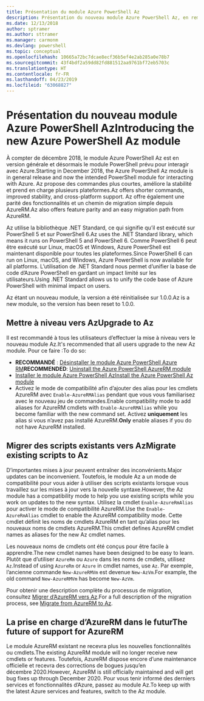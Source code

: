 ```yaml
---
title: Présentation du module Azure PowerShell Az
description: Présentation du nouveau module Azure PowerShell Az, en remplacement du module AzureRM.
ms.date: 12/13/2018
author: sptramer
ms.author: sttramer
ms.manager: carmonm
ms.devlang: powershell
ms.topic: conceptual
ms.openlocfilehash: 10665a72bc7dcae8ecf36b5ef4e2ab285a0e78b7
ms.sourcegitcommit: 43f4bdf2a59dd82fd881512aa9761bf72eb5703c
ms.translationtype: HT
ms.contentlocale: fr-FR
ms.lasthandoff: 04/23/2019
ms.locfileid: "63068827"
---
```

# <a name="introducing-the-new-azure-powershell-az-module"></a><span data-ttu-id="1f1ca-103">Présentation du nouveau module Azure PowerShell Az</span><span class="sxs-lookup"><span data-stu-id="1f1ca-103">Introducing the new Azure PowerShell Az module</span></span>

<span data-ttu-id="1f1ca-104">À compter de décembre 2018, le module Azure PowerShell Az est en version générale et désormais le module PowerShell prévu pour interagir avec Azure.</span><span class="sxs-lookup"><span data-stu-id="1f1ca-104">Starting in December 2018, the Azure PowerShell Az module is in general release and now the intended PowerShell module for interacting with Azure.</span></span> <span data-ttu-id="1f1ca-105">Az propose des commandes plus courtes, améliore la stabilité et prend en charge plusieurs plateformes.</span><span class="sxs-lookup"><span data-stu-id="1f1ca-105">Az offers shorter commands, improved stability, and cross-platform support.</span></span> <span data-ttu-id="1f1ca-106">Az offre également une parité des fonctionnalités et un chemin de migration simple depuis AzureRM.</span><span class="sxs-lookup"><span data-stu-id="1f1ca-106">Az also offers feature parity and an easy migration path from AzureRM.</span></span>

<span data-ttu-id="1f1ca-107">Az utilise la bibliothèque .NET Standard, ce qui signifie qu’il est exécuté sur PowerShell 5 et sur PowerShell 6.</span><span class="sxs-lookup"><span data-stu-id="1f1ca-107">Az uses the .NET Standard library, which means it runs on PowerShell 5 and PowerShell 6.</span></span>
<span data-ttu-id="1f1ca-108">Comme PowerShell 6 peut être exécuté sur Linux, macOS et Windows, Azure PowerShell est maintenant disponible pour toutes les plateformes.</span><span class="sxs-lookup"><span data-stu-id="1f1ca-108">Since PowerShell 6 can run on Linux, macOS, and Windows, Azure PowerShell is now available for all platforms.</span></span>
<span data-ttu-id="1f1ca-109">L’utilisation de .NET Standard nous permet d’unifier la base de code d’Azure PowerShell en gardant un impact limité sur les utilisateurs.</span><span class="sxs-lookup"><span data-stu-id="1f1ca-109">Using .NET Standard allows us to unify the code base of Azure PowerShell with minimal impact on users.</span></span>

<span data-ttu-id="1f1ca-110">Az étant un nouveau module, la version a été réinitialisée sur 1.0.0.</span><span class="sxs-lookup"><span data-stu-id="1f1ca-110">Az is a new module, so the version has been reset to 1.0.0.</span></span>

## <a name="upgrade-to-az"></a><span data-ttu-id="1f1ca-111">Mettre à niveau vers Az</span><span class="sxs-lookup"><span data-stu-id="1f1ca-111">Upgrade to Az</span></span>

<span data-ttu-id="1f1ca-112">Il est recommandé à tous les utilisateurs d’effectuer la mise à niveau vers le nouveau module Az.</span><span class="sxs-lookup"><span data-stu-id="1f1ca-112">It's recommended that all users upgrade to the new Az module.</span></span> <span data-ttu-id="1f1ca-113">Pour ce faire :</span><span class="sxs-lookup"><span data-stu-id="1f1ca-113">To do so:</span></span>

* <span data-ttu-id="1f1ca-114">__RECOMMANDÉ__ : [Désinstaller le module Azure PowerShell Azure RM](/powershell/azure/uninstall-az-ps#uninstall-the-azurerm-module)</span><span class="sxs-lookup"><span data-stu-id="1f1ca-114">__RECOMMENDED__: [Uninstall the Azure PowerShell AzureRM module](/powershell/azure/uninstall-az-ps#uninstall-the-azurerm-module)</span></span>
* [<span data-ttu-id="1f1ca-115">Installer le module Azure PowerShell Az</span><span class="sxs-lookup"><span data-stu-id="1f1ca-115">Install the Azure PowerShell Az module</span></span>](/powershell/azure/install-az-ps)
* <span data-ttu-id="1f1ca-116">Activez le mode de compatibilité afin d’ajouter des alias pour les cmdlets AzureRM avec `Enable-AzureRMAlias` pendant que vous vous familiarisez avec le nouveau jeu de commandes.</span><span class="sxs-lookup"><span data-stu-id="1f1ca-116">Enable compatibility mode to add aliases for AzureRM cmdlets with `Enable-AzureRMAlias` while you become familiar with the new command set.</span></span> <span data-ttu-id="1f1ca-117">Activez __uniquement__ les alias si vous n’avez pas installé AzureRM.</span><span class="sxs-lookup"><span data-stu-id="1f1ca-117">__Only__ enable aliases if you do not have AzureRM installed.</span></span>

## <a name="migrate-existing-scripts-to-az"></a><span data-ttu-id="1f1ca-118">Migrer des scripts existants vers Az</span><span class="sxs-lookup"><span data-stu-id="1f1ca-118">Migrate existing scripts to Az</span></span>

<span data-ttu-id="1f1ca-119">D’importantes mises à jour peuvent entraîner des inconvénients.</span><span class="sxs-lookup"><span data-stu-id="1f1ca-119">Major updates can be inconvenient.</span></span> <span data-ttu-id="1f1ca-120">Toutefois, le module Az a un mode de compatibilité pour vous aider à utiliser des scripts existants lorsque vous travaillez sur les mises à jour vers la nouvelle syntaxe.</span><span class="sxs-lookup"><span data-stu-id="1f1ca-120">However, the Az module has a compatibility mode to help you use existing scripts while you work on updates to the new syntax.</span></span> <span data-ttu-id="1f1ca-121">Utilisez la cmdlet `Enable-AzureRmAlias` pour activer le mode de compatibilité AzureRM.</span><span class="sxs-lookup"><span data-stu-id="1f1ca-121">Use the `Enable-AzureRmAlias` cmdlet to enable the AzureRM compatibility mode.</span></span> <span data-ttu-id="1f1ca-122">Cette cmdlet définit les noms de cmdlets AzureRM en tant qu’alias pour les nouveaux noms de cmdlets AzureRM.</span><span class="sxs-lookup"><span data-stu-id="1f1ca-122">This cmdlet defines AzureRM cmdlet names as aliases for the new Az cmdlet names.</span></span>

<span data-ttu-id="1f1ca-123">Les nouveaux noms de cmdlets ont été conçus pour être facile à apprendre.</span><span class="sxs-lookup"><span data-stu-id="1f1ca-123">The new cmdlet names have been designed to be easy to learn.</span></span> <span data-ttu-id="1f1ca-124">Plutôt que d’utiliser `AzureRm` ou `Azure` dans les noms de cmdlets, utilisez `Az`.</span><span class="sxs-lookup"><span data-stu-id="1f1ca-124">Instead of using `AzureRm` or `Azure` in cmdlet names, use `Az`.</span></span> <span data-ttu-id="1f1ca-125">Par exemple, l’ancienne commande `New-AzureRMVm` est devenue `New-AzVm`.</span><span class="sxs-lookup"><span data-stu-id="1f1ca-125">For example, the old command `New-AzureRMVm` has become `New-AzVm`.</span></span>

<span data-ttu-id="1f1ca-126">Pour obtenir une description complète du processus de migration, consultez [Migrer d’AzureRM vers Az](migrate-from-azurerm-to-az.md).</span><span class="sxs-lookup"><span data-stu-id="1f1ca-126">For a full description of the migration process, see [Migrate from AzureRM to Az](migrate-from-azurerm-to-az.md).</span></span>

## <a name="the-future-of-support-for-azurerm"></a><span data-ttu-id="1f1ca-127">La prise en charge d’AzureRM dans le futur</span><span class="sxs-lookup"><span data-stu-id="1f1ca-127">The future of support for AzureRM</span></span>

<span data-ttu-id="1f1ca-128">Le module AzureRM existant ne recevra plus les nouvelles fonctionnalités ou cmdlets.</span><span class="sxs-lookup"><span data-stu-id="1f1ca-128">The existing AzureRM module will no longer receive new cmdlets or features.</span></span> <span data-ttu-id="1f1ca-129">Toutefois, AzureRM dispose encore d’une maintenance officielle et recevra des corrections de bogues jusqu’en décembre 2020.</span><span class="sxs-lookup"><span data-stu-id="1f1ca-129">However, AzureRM is still officially maintained and will get bug fixes up through December 2020.</span></span> <span data-ttu-id="1f1ca-130">Pour vous tenir informé des derniers services et fonctionnalités d’Azure, passez au module Az.</span><span class="sxs-lookup"><span data-stu-id="1f1ca-130">To keep up with the latest Azure services and features, switch to the Az module.</span></span>
